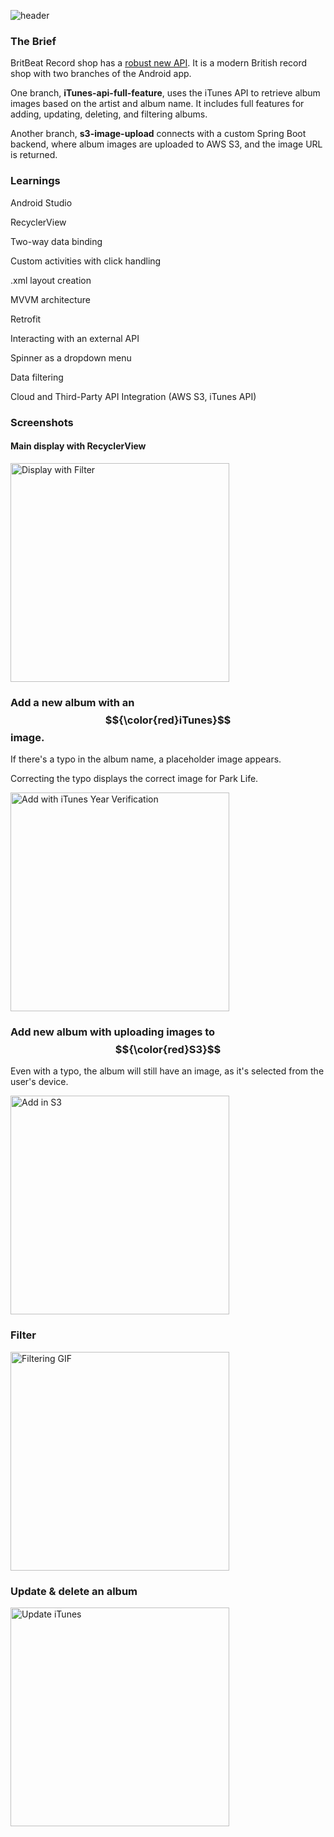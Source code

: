 ![header](https://github.com/user-attachments/assets/59fb4f0e-498d-4508-9457-1ed4a7e211d9)

### The Brief

BritBeat Record shop has a [robust new API](https://github.com/QWang00/record-shop). It is a modern British record shop with two branches of the Android app. 

One branch, **iTunes-api-full-feature**, uses the iTunes API to retrieve album images based on the artist and album name. It includes full features for adding, updating, deleting, and filtering albums. 

Another branch, **s3-image-upload** connects with a custom Spring Boot backend, where album images are uploaded to AWS S3, and the image URL is returned.

### Learnings
Android Studio

RecyclerView

Two-way data binding

Custom activities with click handling

.xml layout creation

MVVM architecture

Retrofit

Interacting with an external API

Spinner as a dropdown menu

Data filtering

Cloud and Third-Party API Integration (AWS S3, iTunes API)

### Screenshots
#### Main display with RecyclerView

<img src="https://github.com/user-attachments/assets/831ffe73-2671-45e5-9b99-0c08e5b54684" alt="Display with Filter" width="350"/>

### Add a new album with an $${\color{red}iTunes}$$ image. 
If there's a typo in the album name, a placeholder image appears. 

Correcting the typo displays the correct image for Park Life.

<img src="https://github.com/user-attachments/assets/3be04676-52ca-4f6a-ae3d-b73cf11b15e3" alt="Add with iTunes Year Verification" width="350"/>


### Add new album with uploading images to $${\color{red}S3}$$
Even with a typo, the album will still have an image, as it's selected from the user's device.

<img src="https://github.com/user-attachments/assets/f1e368d8-5ec2-41be-b92a-d7e8f7f20307" alt="Add in S3" width="350"/>


### Filter
<img src="https://github.com/user-attachments/assets/1c2e7547-cfae-401a-8898-4f8e9e7bd4fb" alt="Filtering GIF" width="350"/>


### Update & delete an album
<img src="https://github.com/user-attachments/assets/abf66d1f-296d-4c84-8abb-cf58c876f035" alt="Update iTunes" width="350"/>




